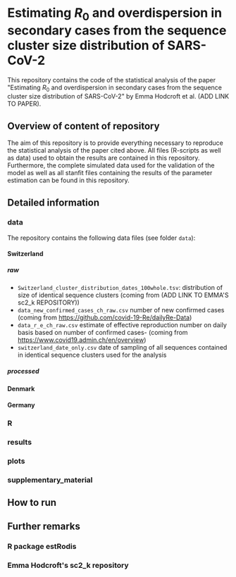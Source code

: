 # Estimating $R_0$ and overdispersion in secondary cases from the sequence cluster size distribution of SARS-CoV-2
This repository contains the code of the statistical analysis of the paper "Estimating $R_0$ and overdispersion in secondary cases from the sequence cluster size distribution of SARS-CoV-2" by Emma Hodcroft et al. (ADD LINK TO PAPER).

## Overview of content of repository
The aim of this repository is to provide everything necessary to reproduce the statistical analysis of the paper cited above. All files (R-scripts as well as data) used to obtain the results are contained in this repository. Furthermore, the complete simulated data used for the validation of the model as well as all stanfit files containing the results of the parameter estimation can be found in this repository.

## Detailed information

### data
The repository contains the following data files (see folder `data`):

#### Switzerland

##### raw
* `Switzerland_cluster_distribution_dates_100whole.tsv`: distribution of size of identical sequence clusters (coming from (ADD LINK TO EMMA'S sc2_k REPOSITORY))
* `data_new_confirmed_cases_ch_raw.csv` number of new confirmed cases (coming from https://github.com/covid-19-Re/dailyRe-Data)
* `data_r_e_ch_raw.csv` estimate of effective reproduction number on daily basis based on number of confirmed cases- (coming from https://www.covid19.admin.ch/en/overview)
* `switzerland_date_only.csv` date of sampling of all sequences contained in identical sequence clusters used for the analysis

##### processed

#### Denmark


#### Germany


### R


### results


### plots


### supplementary_material



## How to run



## Further remarks

### R package estRodis

### Emma Hodcroft's sc2_k repository



